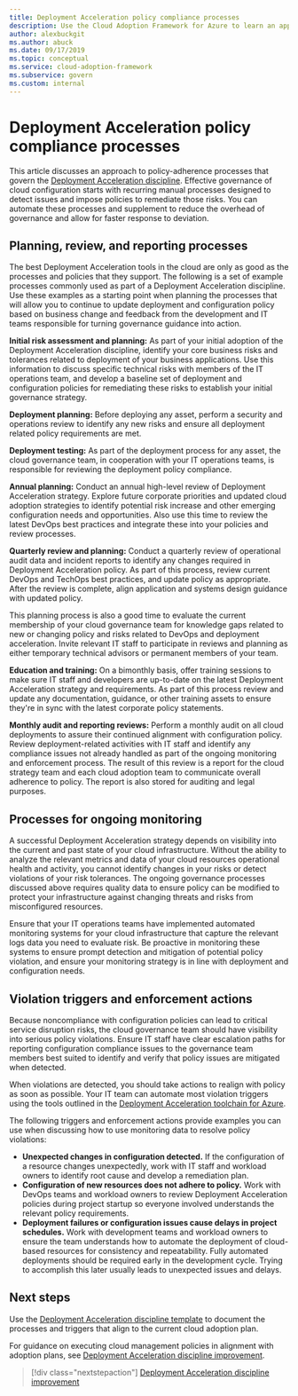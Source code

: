 ```yaml
---
title: Deployment Acceleration policy compliance processes
description: Use the Cloud Adoption Framework for Azure to learn an approach to creating processes that support a Deployment Acceleration discipline.
author: alexbuckgit
ms.author: abuck
ms.date: 09/17/2019
ms.topic: conceptual
ms.service: cloud-adoption-framework
ms.subservice: govern
ms.custom: internal
---
```


# Deployment Acceleration policy compliance processes

This article discusses an approach to policy-adherence processes that govern the [Deployment Acceleration discipline](./index.md). Effective governance of cloud configuration starts with recurring manual processes designed to detect issues and impose policies to remediate those risks. You can automate these processes and supplement to reduce the overhead of governance and allow for faster response to deviation.

## Planning, review, and reporting processes

The best Deployment Acceleration tools in the cloud are only as good as the processes and policies that they support. The following is a set of example processes commonly used as part of a Deployment Acceleration discipline. Use these examples as a starting point when planning the processes that will allow you to continue to update deployment and configuration policy based on business change and feedback from the development and IT teams responsible for turning governance guidance into action.

**Initial risk assessment and planning:** As part of your initial adoption of the Deployment Acceleration discipline, identify your core business risks and tolerances related to deployment of your business applications. Use this information to discuss specific technical risks with members of the IT operations team, and develop a baseline set of deployment and configuration policies for remediating these risks to establish your initial governance strategy.

**Deployment planning:** Before deploying any asset, perform a security and operations review to identify any new risks and ensure all deployment related policy requirements are met.

**Deployment testing:** As part of the deployment process for any asset, the cloud governance team, in cooperation with your IT operations teams, is responsible for reviewing the deployment policy compliance.

**Annual planning:** Conduct an annual high-level review of Deployment Acceleration strategy. Explore future corporate priorities and updated cloud adoption strategies to identify potential risk increase and other emerging configuration needs and opportunities. Also use this time to review the latest DevOps best practices and integrate these into your policies and review processes.

**Quarterly review and planning:** Conduct a quarterly review of operational audit data and incident reports to identify any changes required in Deployment Acceleration policy. As part of this process, review current DevOps and TechOps best practices, and update policy as appropriate. After the review is complete, align application and systems design guidance with updated policy.

This planning process is also a good time to evaluate the current membership of your cloud governance team for knowledge gaps related to new or changing policy and risks related to DevOps and deployment acceleration. Invite relevant IT staff to participate in reviews and planning as either temporary technical advisors or permanent members of your team.

**Education and training:** On a bimonthly basis, offer training sessions to make sure IT staff and developers are up-to-date on the latest Deployment Acceleration strategy and requirements. As part of this process review and update any documentation, guidance, or other training assets to ensure they're in sync with the latest corporate policy statements.

**Monthly audit and reporting reviews:** Perform a monthly audit on all cloud deployments to assure their continued alignment with configuration policy. Review deployment-related activities with IT staff and identify any compliance issues not already handled as part of the ongoing monitoring and enforcement process. The result of this review is a report for the cloud strategy team and each cloud adoption team to communicate overall adherence to policy. The report is also stored for auditing and legal purposes.

## Processes for ongoing monitoring

A successful Deployment Acceleration strategy depends on visibility into the current and past state of your cloud infrastructure. Without the ability to analyze the relevant metrics and data of your cloud resources operational health and activity, you cannot identify changes in your risks or detect violations of your risk tolerances. The ongoing governance processes discussed above requires quality data to ensure policy can be modified to protect your infrastructure against changing threats and risks from misconfigured resources.

Ensure that your IT operations teams have implemented automated monitoring systems for your cloud infrastructure that capture the relevant logs data you need to evaluate risk. Be proactive in monitoring these systems to ensure prompt detection and mitigation of potential policy violation, and ensure your monitoring strategy is in line with deployment and configuration needs.

## Violation triggers and enforcement actions

Because noncompliance with configuration policies can lead to critical service disruption risks, the cloud governance team should have visibility into serious policy violations. Ensure IT staff have clear escalation paths for reporting configuration compliance issues to the governance team members best suited to identify and verify that policy issues are mitigated when detected.

When violations are detected, you should take actions to realign with policy as soon as possible. Your IT team can automate most violation triggers using the tools outlined in the [Deployment Acceleration toolchain for Azure](./toolchain.md).

The following triggers and enforcement actions provide examples you can use when discussing how to use monitoring data to resolve policy violations:

- **Unexpected changes in configuration detected.** If the configuration of a resource changes unexpectedly, work with IT staff and workload owners to identify root cause and develop a remediation plan.
- **Configuration of new resources does not adhere to policy.** Work with DevOps teams and workload owners to review Deployment Acceleration policies during project startup so everyone involved understands the relevant policy requirements.
- **Deployment failures or configuration issues cause delays in project schedules.** Work with development teams and workload owners to ensure the team understands how to automate the deployment of cloud-based resources for consistency and repeatability. Fully automated deployments should be required early in the development cycle. Trying to accomplish this later usually leads to unexpected issues and delays.

## Next steps

Use the [Deployment Acceleration discipline template](./template.md) to document the processes and triggers that align to the current cloud adoption plan.

For guidance on executing cloud management policies in alignment with adoption plans, see [Deployment Acceleration discipline improvement](./discipline-improvement.md).

> [!div class="nextstepaction"]
> [Deployment Acceleration discipline improvement](./discipline-improvement.md)
